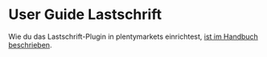 # User Guide Lastschrift

<div class="alert alert-info" role="alert">
  Wie du das Lastschrift-Plugin in plentymarkets einrichtest, <a href="https://knowledge.plentymarkets.com/payment/payment-plugins/lastschrift" target="_blank">ist im Handbuch beschrieben</a>.
</div>
